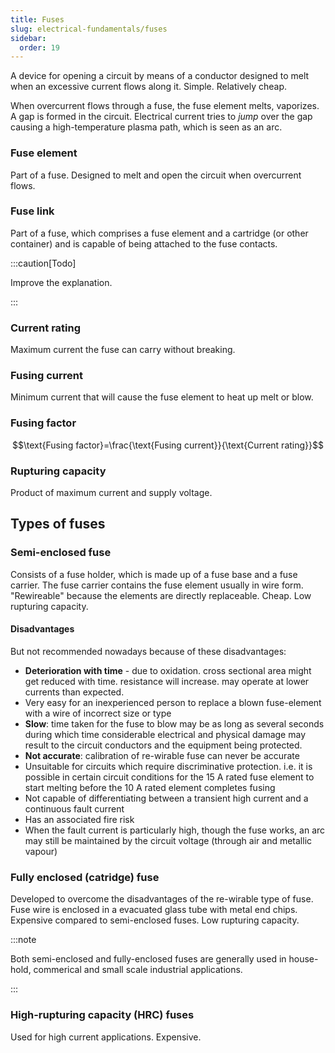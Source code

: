 ```yaml
---
title: Fuses
slug: electrical-fundamentals/fuses
sidebar:
  order: 19
---
```


A device for opening a circuit by means of a conductor designed to melt when an
excessive current flows along it. Simple. Relatively cheap.

When overcurrent flows through a fuse, the fuse element melts, vaporizes. A gap
is formed in the circuit. Electrical current tries to _jump_ over the gap
causing a high-temperature plasma path, which is seen as an arc.

### Fuse element

Part of a fuse. Designed to melt and open the circuit when overcurrent flows.

### Fuse link

Part of a fuse, which comprises a fuse element and a cartridge (or other
container) and is capable of being attached to the fuse contacts.

:::caution[Todo]

Improve the explanation.

:::

### Current rating

Maximum current the fuse can carry without breaking.

### Fusing current

Minimum current that will cause the fuse element to heat up melt or blow.

### Fusing factor

```math
\text{Fusing factor}=\frac{\text{Fusing current}}{\text{Current rating}}
```

### Rupturing capacity

Product of maximum current and supply voltage.

## Types of fuses

### Semi-enclosed fuse

Consists of a fuse holder, which is made up of a fuse base and a fuse carrier.
The fuse carrier contains the fuse element usually in wire form. "Rewireable"
because the elements are directly replaceable. Cheap. Low rupturing capacity.

#### Disadvantages

But not recommended nowadays because of these disadvantages:

- **Deterioration with time** - due to oxidation. cross sectional area might get
  reduced with time. resistance will increase. may operate at lower currents
  than expected.
- Very easy for an inexperienced person to replace a blown fuse-element with a
  wire of incorrect size or type
- **Slow**: time taken for the fuse to blow may be as long as several seconds
  during which time considerable electrical and physical damage may result to
  the circuit conductors and the equipment being protected.
- **Not accurate**: calibration of re-wirable fuse can never be accurate
- Unsuitable for circuits which require discriminative protection. i.e. it is
  possible in certain circuit conditions for the 15 A rated fuse element to
  start melting before the 10 A rated element completes fusing
- Not capable of differentiating between a transient high current and a
  continuous fault current
- Has an associated fire risk
- When the fault current is particularly high, though the fuse works, an arc may
  still be maintained by the circuit voltage (through air and metallic vapour)

### Fully enclosed (catridge) fuse

Developed to overcome the disadvantages of the re-wirable type of fuse. Fuse
wire is enclosed in a evacuated glass tube with metal end chips. Expensive
compared to semi-enclosed fuses. Low rupturing capacity.

:::note

Both semi-enclosed and fully-enclosed fuses are generally used in house-hold,
commerical and small scale industrial applications.

:::

### High-rupturing capacity (HRC) fuses

Used for high current applications. Expensive.
